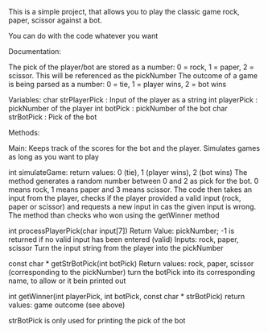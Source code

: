 This is a simple project, that allows you to play the classic game rock, paper, scissor against a bot.

You can do with the code whatever you want

Documentation:

The pick of the player/bot are stored as a number: 0 = rock, 1 = paper, 2 = scissor. This will be referenced as the pickNumber
The outcome of a game is being parsed as a number: 0 = tie, 1 = player wins, 2 = bot wins

Variables: 
char strPlayerPick : Input of the player as a string
int playerPick : pickNumber of the player
int botPick : pickNumber of the bot
char strBotPick : Pick of the bot

Methods:

Main: 
Keeps track of the scores for the bot and the player. Simulates games as long as you want to play

int simulateGame:
return values: 0 (tie), 1 (player wins), 2 (bot wins)
The method generates a random number between 0 and 2 as pick for the bot. 0 means rock, 1 means paper and 3 means scissor. 
The code then takes an input from the player, checks if the player provided a valid input (rock, paper or scissor) and requests a new input in cas the given input is wrong.
The method than checks who won using the getWinner method

int processPlayerPick(char input[7])
Return Value: pickNumber; -1 is returned if no valid input has been entered
(valid) Inputs: rock, paper, scissor
Turn the input string from the player into the pickNumber

const char * getStrBotPick(int botPick)
Return values: rock, paper, scissor (corresponding to the pickNumber)
turn the botPick into its corresponding name, to allow or it bein printed out

int getWinner(int playerPick, int botPick, const char * strBotPick)
return values: game outcome (see above)

strBotPick is only used for printing the pick of the bot
